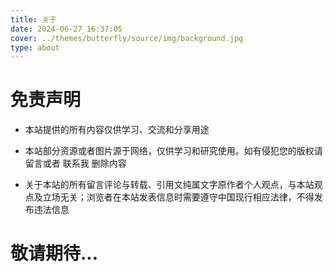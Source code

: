 ```yaml
---
title: 关于
date: 2024-06-27 16:37:05
cover: ../themes/butterfly/source/img/background.jpg
type: about
---
```

# 免责声明
* 本站提供的所有内容仅供学习、交流和分享用途

* 本站部分资源或者图片源于网络，仅供学习和研究使用。如有侵犯您的版权请 留言或者 联系我 删除内容

* 关于本站的所有留言评论与转载、引用文纯属文字原作者个人观点，与本站观点及立场无关；浏览者在本站发表信息时需要遵守中国现行相应法律，不得发布违法信息
# 敬请期待...